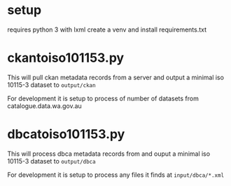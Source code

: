 
# setup

requires python 3 with lxml
create a venv and install requirements.txt


# ckantoiso101153.py

This will pull ckan metadata records from a server and output a minimal iso 10115-3 dataset to `output/ckan`

For development it is setup to process of number of datasets from catalogue.data.wa.gov.au


# dbcatoiso101153.py

This will process dbca metadata records from and ouput a minimal iso 10115-3 dataset to `output/dbca`

For development it is setup to process any files it finds at `input/dbca/*.xml`


